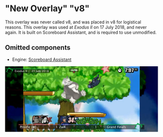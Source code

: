 # "New Overlay" "v8"
This overlay was never called v8, and was placed in v8 for logistical reasons. This overlay was used at *Exodus II* on 17 July 2018, and never again. It is built on Scoreboard Assistant, and is required to use unmodified.

## Omitted components
- Engine: [Scoreboard Assistant](https://obsproject.com/forum/resources/scoreboard-assistant.112/)

![New Overlay v8 Screenshot](ss.jpg)